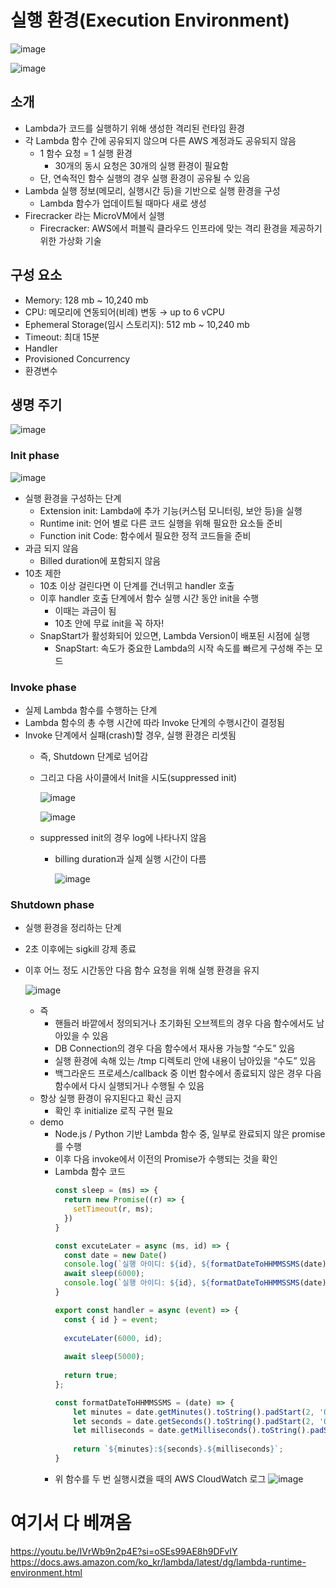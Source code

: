# 실행 환경(Execution Environment)

![image](https://github.com/cloud-club/AWSLambdaInAction-2023/assets/76844285/eb2ef24a-6d82-4aeb-9160-e9d61af3226a)

![image](https://github.com/cloud-club/AWSLambdaInAction-2023/assets/76844285/ec6bdd83-7cef-4af5-8b1e-7392720a5c28)
## 소개

- Lambda가 코드를 실행하기 위해 생성한 격리된 런타임 환경
- 각 Lambda 함수 간에 공유되지 않으며 다른 AWS 계정과도 공유되지 않음
    - 1 함수 요청 = 1 실행 환경
        - 30개의 동시 요청은 30개의 실행 환경이 필요함
    - 단, 연속적인 함수 실행의 경우 실행 환경이 공유될 수 있음
- Lambda 실행 정보(메모리, 실행시간 등)을 기반으로 실행 환경을 구성
    - Lambda 함수가 업데이트될 때마다 새로 생성
- Firecracker 라는 MicroVM에서 실행
    - Firecracker: AWS에서 퍼블릭 클라우드 인프라에 맞는 격리 환경을 제공하기 위한 가상화 기술

## 구성 요소

- Memory: 128 mb ~ 10,240 mb
- CPU: 메모리에 연동되어(비례) 변동 → up to 6 vCPU
- Ephemeral Storage(임시 스토리지): 512 mb ~ 10,240 mb
- Timeout: 최대 15분
- Handler
- Provisioned Concurrency
- 환경변수

## 생명 주기

![image](https://github.com/cloud-club/AWSLambdaInAction-2023/assets/76844285/b949e9c4-9655-4018-93a0-b5321b32d924)

### Init phase

![image](https://github.com/cloud-club/AWSLambdaInAction-2023/assets/76844285/314ce98c-6485-4e3d-930f-4048f1573319)

- 실행 환경을 구성하는 단계
    - Extension init: Lambda에 추가 기능(커스텀 모니터링, 보안 등)을 실행
    - Runtime init: 언어 별로 다른 코드 실행을 위해 필요한 요소들 준비
    - Function init Code: 함수에서 필요한 정적 코드들을 준비
- 과금 되지 않음
    - Billed duration에 포함되지 않음
- 10초 제한
    - 10초 이상 걸린다면 이 단계를 건너뛰고 handler 호출
    - 이후 handler 호출 단계에서 함수 실행 시간 동안 init을 수행
        - 이때는 과금이 됨
        - 10초 안에 무료 init을 꼭 하자!
    - SnapStart가 활성화되어 있으면, Lambda Version이 배포된 시점에 실행
        - SnapStart: 속도가 중요한 Lambda의 시작 속도를 빠르게 구성해 주는 모드

### Invoke phase

- 실제 Lambda 함수를 수행하는 단계
- Lambda 함수의 총 수행 시간에 따라 Invoke 단계의 수행시간이 결정됨
- Invoke 단계에서 실패(crash)할 경우, 실행 환경은 리셋됨
    - 즉, Shutdown 단계로 넘어감
    - 그리고 다음 사이클에서 Init을 시도(suppressed init)
        
        ![image](https://github.com/cloud-club/AWSLambdaInAction-2023/assets/76844285/e2c34020-3bc3-4eb7-b802-b24c50947fec)
        
        ![image](https://github.com/cloud-club/AWSLambdaInAction-2023/assets/76844285/af70c6ce-815d-4211-915b-c2351632c21e)
        
    - suppressed init의 경우 log에 나타나지 않음
        - billing duration과 실제 실행 시간이 다름
            
            ![image](https://github.com/cloud-club/AWSLambdaInAction-2023/assets/76844285/1502214c-16ee-4f76-b9bf-1b7b37062d66)
            

### Shutdown phase

- 실행 환경을 정리하는 단계
- 2초 이후에는 sigkill 강제 종료
- 이후 어느 정도 시간동안 다음 함수 요청을 위해 실행 환경을 유지
    
    ![image](https://github.com/cloud-club/AWSLambdaInAction-2023/assets/76844285/b5bc14da-ad28-46f7-9eef-f74ef1a0c903)
    
    - 즉
        - 핸들러 바깥에서 정의되거나 초기화된 오브젝트의 경우 다음 함수에서도 남아있을 수 있음
        - DB Connection의 경우 다음 함수에서 재사용 가능할 “수도” 있음
        - 실행 환경에 속해 있는 /tmp 디렉토리 안에 내용이 남아있을 “수도” 있음
        - 백그라운드 프로세스/callback 중 이번 함수에서 종료되지 않은 경우 다음 함수에서 다시 실행되거나 수행될 수 있음
    - 항상 실행 환경이 유지된다고 확신 금지
        - 확인 후 initialize 로직 구현 필요
    - demo
        - Node.js / Python 기반 Lambda 함수 중, 일부로 완료되지 않은 promise를 수행
        - 이후 다음 invoke에서 이전의 Promise가 수행되는 것을 확인
        - Lambda 함수 코드
            ```jsx
            const sleep = (ms) => {
              return new Promise((r) => {
                setTimeout(r, ms);
              })
            }
            
            const excuteLater = async (ms, id) => {
              const date = new Date()
              console.log(`실행 아이디: ${id}, ${formatDateToHHMMSSMS(date)}에 시작`);
              await sleep(6000);
              console.log(`실행 아이디: ${id}, ${formatDateToHHMMSSMS(date)}에 끝`);
            }
            
            export const handler = async (event) => {
              const { id } = event;
              
              excuteLater(6000, id);
              
              await sleep(5000);
              
              return true;
            };
            
            const formatDateToHHMMSSMS = (date) => {
                let minutes = date.getMinutes().toString().padStart(2, '0');
                let seconds = date.getSeconds().toString().padStart(2, '0');
                let milliseconds = date.getMilliseconds().toString().padStart(3, '0');
                
                return `${minutes}:${seconds}.${milliseconds}`;
            }
            ```
        - 위 함수를 두 번 실행시켰을 때의 AWS CloudWatch 로그
          ![image](https://github.com/cloud-club/AWSLambdaInAction-2023/assets/76844285/1a7f64f9-635c-47fb-b12d-9268f51c0e4c)

# 여기서 다 베껴옴

https://youtu.be/IVrWb9n2p4E?si=oSEs99AE8h9DFvIY  
https://docs.aws.amazon.com/ko_kr/lambda/latest/dg/lambda-runtime-environment.html
